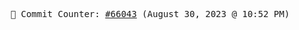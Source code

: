 <p align="center">
    <samp>
        📮 Commit Counter: <a href="https://github.com/Javascript-void0/Javascript-void0/commits/main">#66043</a> (August 30, 2023 @ 10:52 PM)
    </samp>
</p>